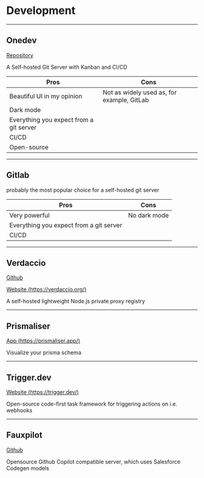 # Development

---

## Onedev

[Repository](https://code.onedev.io/onedev/server)

A Self-hosted Git Server with Kanban and CI/CD

| Pros                                    | Cons                                       |
| --------------------------------------- | ------------------------------------------ |
| Beautiful UI in my opinion              | Not as widely used as, for example, GitLab |
| Dark mode                               |                                            |
| Everything you expect from a git server |                                            |
| CI/CD                                   |                                            |
| Open-source                             |                                            |

---

## Gitlab

probably the most popular choice for a self-hosted git server

| Pros                                    | Cons         |
| --------------------------------------- | ------------ |
| Very powerful                           | No dark mode |
| Everything you expect from a git server |              |
| CI/CD                                   |              |

---

## Verdaccio

[Github](https://github.com/verdaccio/verdaccio)

[Website (https://verdaccio.org/)](https://verdaccio.org/)

A self-hosted lightweight Node.js private proxy registry

---

## Prismaliser

[App (https://prismaliser.app/)](https://prismaliser.app/)

Visualize your prisma schema

---

## Trigger.dev

[Website (https://trigger.dev/)](https://trigger.dev/)

Open-source code-first task framework for triggering actions on i.e. webhooks

---

## Fauxpilot

[Github](https://github.com/fauxpilot/fauxpilot)

Opensource Github Copilot compatible server, which uses Salesforce Codegen models
